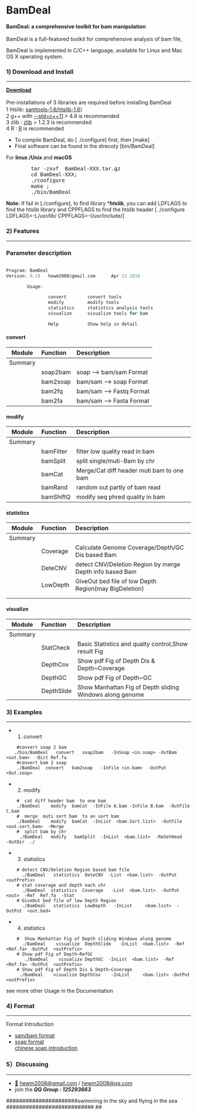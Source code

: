 # BamDeal
<b>BamDeal: a comprehensive toolkit for bam manipulation</b>
</br></br> BamDeal is a full-featured toolkit for comprehensive analysis of bam file,

BamDeal is implemented in C/C++ language, available for Linux and Mac OS X operating system. 
###  1) Download and Install
------------
  <b> [Download](https://github.com/BGI-shenzhen/BamDeal/raw/master/BamDeal-0.19.tar.gz) </b>
  </br> </br> Pre-installations of 3 libraries are required before installing BamDeal
  </br> 1 htslib: [samtools-1.6/htslib-1.6](https://sourceforge.net/projects/samtools/files/samtools)）
  </br> 2 g++ with [--std=c++11](https://gcc.gnu.org/) > 4.8  is recommended
  </br> 3 zlib : [zlib](https://zlib.net/) > 1.2.3 is recommended
  </br> 4 R : [R](https://www.r-project.org/) is recommended


- To compile BamDeal, do [ ./configure] first, then [make] 
- Final software can be found in the direcoty [bin/BamDeal]

 For <b>linux /Unix </b> and <b>macOS </b>
<pre>
        tar -zxvf  BamDeal-XXX.tar.gz
        cd BamDeal-XXX;                             
        ./configure	   
        make ;                        
        ./bin/BamDeal                             
</pre>
**Note:**  If fail in [./configure], to find library ***_htslib_**, you can add  LDFLAGS  to find the htslib library  and  CPPFLAGS to find the htslib header [ ./configure LDFLAGS=-L/usr/lib/ CPPFLAGS=-I/usr/include/]


### 2) Features 
------------

### Parameter description</b>
```php

Program: BamDeal
Version: 0.19   hewm2008@gmail.com      Apr 12 2018

        Usage:

                convert        convert tools
                modify         modify tools
                statistics     statistics analysis tools
                visualize      visualize tools for bam

                Help           Show help in detail

```

#### convert

|Module |    Function   |       Description                                                |
|:-----:|:--------------|:-----------------------------------------------------------------|
|Summary|               |                                                                  |
|       |soap2bam       |soap    -->  bam/sam Format                                       |
|       |bam2soap       |bam/sam -->  soap    Format                                       |
|       |bam2fq         |bam/sam -->  Fastq   Format                                       |
|       |bam2fa         |bam/sam -->  Fasta   Format                                       |


#### modify

|Module |    Function   |       Description                                                |
|:-----:|:--------------|:-----------------------------------------------------------------|
|Summary|               |                                                                  |
|       |bamFilter      |filter low quality read in bam                                    |
|       |bamSplit       |split single/muti-Bam by chr                                      |
|       |bamCat         |Merge/Cat diff header muti bam to one bam                         |
|       |bamRand        |random out partly of bam read                                     |
|       |bamShiftQ      |modify seq phred quality in bam                                   |


#### statistics

|Module |    Function   |       Description                                                |
|:-----:|:--------------|:-----------------------------------------------------------------|
|Summary|               |                                                                  |
|       |Coverage       |Calculate Genome Coverage/Depth/GC Dis based Bam                  |
|       |DeteCNV        |detect CNV/Deletion Region by merge Depth info based Bam          |
|       |LowDepth       |GiveOut bed file of low Depth Region(may BigDeletion)             |
|       |               |                                                                  |
|       |               |                                                                  |

#### visualize

|Module |    Function   |       Description                                                |
|:-----:|:--------------|:-----------------------------------------------------------------|
|Summary|               |                                                                  |
|       |StatCheck      |Basic Statistics and qualty control,Show result Fig               |
|       |DepthCov       |Show pdf Fig of Depth Dis & Depth~Coverage                        |
|       |DepthGC        |Show pdf Fig of Depth~GC                                          |
|       |DepthSlide     |Show Manhattan Fig of Depth sliding Windows along genome          |


### 3) Examples
------------
* 1) convert 
```
    #convert soap 2 bam 
   ./bin/BamDeal   convert   soap2bam   -InSoap <in.soap> -OutBam <out.bam>  -Dict Ref.fa
    #convert bam 2 soap 
    ./BamDeal  convert   bam2soap   -InFile <in.bam>  -OutPut <Out.soap>
```

* 2)  modify 
```
    #  cat diff header bam  to one bam 
    ./BamDeal    modify  bamCat  -InFile A.bam -InFile B.bam  -OutFile C.bam
    #  merge  muti sort bam  to an sort bam 
    ./BamDeal    modify  bamCat  -InList  <bam.Sort.list>  -OutFile <out.sort.bam>  -Merge
    #  split bam by chr 
     ./BamDeal   modify   bamSplit  -InList  <bam.list>  -ReSetHead   -OutDir  ./
```

* 3)  statistics 
```
    # detect CNV/Deletion Region based bam file  
      ./BamDeal   statistics  DeteCNV  -List  <bam.list>  -OutPut  <outPrefix>
    # stat coverage and depth each chr 
      ./BamDeal  statistics  Coverage   -List  <bam.list>  -OutPut  <out>  -Ref  Ref.fa  -Stat
    # GiveOut bed file of low Depth Region 
      ./BamDeal   statistics  LowDepth   -InList     <bam.list>  -OutPut  <out.bed>
```


* 4)  statistics 
```
    #  Show Manhattan Fig of Depth sliding Windows along genome
      ./BamDeal    visualize  DepthSlide   -InList  <bam.list>  -Ref  <Ref.fa> -OutPut  <outPrefix>
    # Show pdf Fig of Depth~RefGC
       ./BamDeal    visualize DepthGC  -InList  <bam.list>  -Ref  <Ref.fa> -OutPut  <outPrefix>
    # Show pdf Fig of Depth Dis & Depth~Coverage 
     ./BamDeal    visualize DepthCov    -InList     <bam.list> -OutPut  <outPrefix>
```



see more other Usage in the Documentation

### 4) Format
------------
Format Introduction

* [sam/bam format](https://samtools.github.io/hts-specs/SAMv1.pdf)
* [soap format](http://soap.genomics.org.cn/soapaligner.html)   
     [chinese soap introduction](http://blog.sina.com.cn/s/blog_70b2b6020101b609.html)


### 5）Discussing
------------
- [:email:](https://github.com/BGI-shenzhen/BamDeal) hewm2008@gmail.com / hewm2008@qq.com
- join the<b><i> QQ Group : 125293663</b></i>


######################swimming in the sky and flying in the sea ########################### ##
